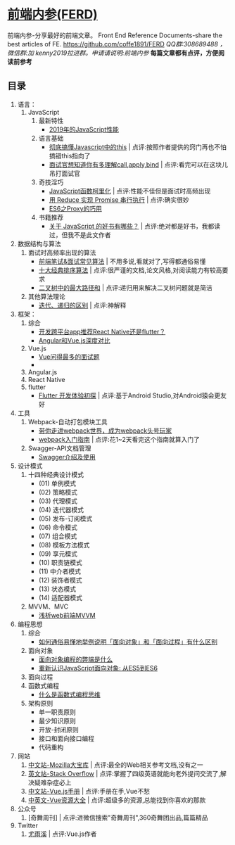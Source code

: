 # [前端内参(FERD)](https://github.com/coffe1891/FERD)
前端内参-分享最好的前端文章。
Front End Reference Documents-share the best articles of FE.
https://github.com/coffe1891/FERD
*QQ群:308689488 ， 微信群:加 kenny2019拉进群。申请请说明:前端内参*
**每篇文章都有点评，方便阅读前参考**

## 目录 
1. 语言：
    1. JavaScript
        1. 最新特性
            * [2019年的JavaScript性能](https://juejin.im/post/5d1f27285188252f275fdbb6)
        1. 语言基础
            * [彻底搞懂Javascript中的this](https://www.cnblogs.com/kaima/p/javascript_this.html) | 点评:按照作者提供的窍门再也不怕搞错this指向了
            * [面试官想知道你有多理解call,apply,bind](https://mp.weixin.qq.com/s/DlUJq0JJzHjnPwCI_SAI5Q) | 点评:看完可以在这块儿吊打面试官
        1. 奇技淫巧
            * [JavaScript函数柯里化](https://zhuanlan.zhihu.com/p/31271179) | 点评:性能不佳但是面试时高频出现
            * [用 Reduce 实现 Promise 串行执行](https://zhuanlan.zhihu.com/p/47896370) | 点评:确实很妙
            * [ES6之Proxy的巧用](https://zhuanlan.zhihu.com/p/75407419)
        1. 书籍推荐
            * [关于 JavaScript 的好书有哪些？](https://www.zhihu.com/question/19562698/answer/89480175) | 点评:绝对都是好书，我都读过，但我不是此文作者
1. 数据结构与算法
    1. 面试时高频率出现的算法
        * [前端笔试&面试常见算法](https://juejin.im/post/5b72f0caf265da282809f3b5#heading-17) | 不用多说,看就对了,写得都通俗易懂
        * [十大经典排序算法](https://www.runoob.com/w3cnote/ten-sorting-algorithm.html) | 点评:很严谨的文档,论文风格,对阅读能力有较高要求
        * [二叉树中的最大路径和](https://zhuanlan.zhihu.com/p/77213607) | 点评:递归用来解决二叉树问题就是简洁
    1. 其他算法理论
        * [迭代、递归的区别]() | 点评:神解释
1. 框架：
    1. 综合
        * [开发跨平台app推荐React Native还是flutter？](https://www.zhihu.com/question/307298908/answer/569471390)
        * [Angular和Vue.js深度对比](https://www.cnblogs.com/scode2/p/8820613.html)
    1. Vue.js
        * [Vue问得最多的面试题](https://zhuanlan.zhihu.com/p/53703176)
        * 
    1. Angular.js
    1. React Native
    1. flutter
        * [Flutter 开发体验初探](https://zhuanlan.zhihu.com/p/78344178) | 点评:基于Android Studio,对Android猿会更友好
1. 工具
    1. Webpack-自动打包模块工具
        * [带你走进webpack世界，成为webpack头号玩家](https://juejin.im/post/5ac9dc9af265da23884d5543)
        * [webpack入门指南](https://webpack.docschina.org/guides/) | 点评:花1~2天看完这个指南就算入门了
    1. Swagger-API文档管理
        * [Swagger介绍及使用](https://www.jianshu.com/p/349e130e40d5)
1. 设计模式
    1. 十四种经典设计模式
        * (01) 单例模式
        * (02) 策略模式
        * (03) 代理模式
        * (04) 迭代器模式
        * (05) 发布-订阅模式
        * (06) 命令模式
        * (07) 组合模式
        * (08) 模板方法模式
        * (09) 享元模式
        * (10) 职责链模式
        * (11) 中介者模式
        * (12) 装饰者模式
        * (13) 状态模式
        * (14) 适配器模式
    1. MVVM、MVC
        * [浅析web前端MVVM](https://zhuanlan.zhihu.com/p/54355504)
1. 编程思想
    1. 综合
        * [如何通俗易懂地举例说明「面向对象」和「面向过程」有什么区别](https://www.zhihu.com/question/27468564/answer/103253765)
    1. 面向对象
        * [面向对象编程的弊端是什么](https://www.zhihu.com/question/20275578/answer/26577791)
        * [重新认识JavaScript面向对象: 从ES5到ES6](https://zhuanlan.zhihu.com/p/33658346)
    1. 面向过程
    1. 函数式编程
        * [什么是函数式编程思维](https://www.zhihu.com/question/28292740/answer/40336090)
    1. 架构原则
        * 单一职责原则
        * 最少知识原则
        * 开放-封闭原则
        * 接口和面向接口编程
        * 代码重构
1. 网站
    1. [中文站-Mozilla大宝库](https://developer.mozilla.org/zh-CN/docs/Web) | 点评:最全的Web相关参考文档,没有之一
    1. [英文站-Stack Overflow](https://stackoverflow.com/) | 点评:掌握了四级英语就能向老外提问交流了,解决疑难杂症必上
    1. [中文站-Vue.js手册](https://www.w3cschool.cn/aekdgs/) | 点评:手册在手,Vue不愁
    1. [中英文-Vue资源大全](https://github.com/vuejs/awesome-vue) | 点评:超级多的资源,总能找到你喜欢的那款
1. 公众号
    1. [奇舞周刊] | 点评:进微信搜索"奇舞周刊",360奇舞团出品,篇篇精品
1. Twitter
    1. [尤雨溪](https://twitter.com/youyuxi) | 点评:Vue.js作者